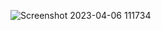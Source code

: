 ![Screenshot 2023-04-06 111734](https://user-images.githubusercontent.com/116851212/230348991-9ffc4ba4-7891-49f3-bf81-f3b129783d81.png)
